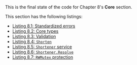 
This is the final state of the code for Chapter 8's **Core** section.

This section has the following listings:

- [Listing 8.1: Standardized errors](../../all-listings/08-structuring-packages-and-services/01-standardized-errors.md)
- [Listing 8.2: Core types](../../all-listings/08-structuring-packages-and-services/02-core-types.md)
- [Listing 8.3: Validation](../../all-listings/08-structuring-packages-and-services/03-validation.md)
- [Listing 8.4: `Shorten`](../../all-listings/08-structuring-packages-and-services/04-shorten.md)
- [Listing 8.5: `Shortener` service](../../all-listings/08-structuring-packages-and-services/05-shortener-service.md)
- [Listing 8.6: `Shortener.Resolve`](../../all-listings/08-structuring-packages-and-services/06-shortenerresolve.md)
- [Listing 8.7: `RWMutex` protection](../../all-listings/08-structuring-packages-and-services/07-rwmutex-protection.md)
